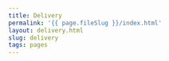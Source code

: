 ```yaml
---
title: Delivery
permalink: '{{ page.fileSlug }}/index.html'
layout: delivery.html
slug: delivery
tags: pages
---
```



